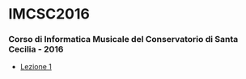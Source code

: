 # IMCSC2016
### Corso di Informatica Musicale del Conservatorio di Santa Cecilia - 2016

- [Lezione 1](https://github.com/Paxxx/IMCSC2016/blob/master/Lezioni/01_Prima%20Lezione.md)
